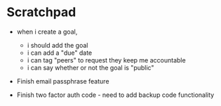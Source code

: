 # Scratchpad

- when i create a goal, 
    - i should add the goal
    - i can add a "due" date
    - i can tag "peers" to request they keep me accountable
    - i can say whether or not the goal is "public"

- Finish email passphrase feature
- Finish two factor auth code - need to add backup code functionality